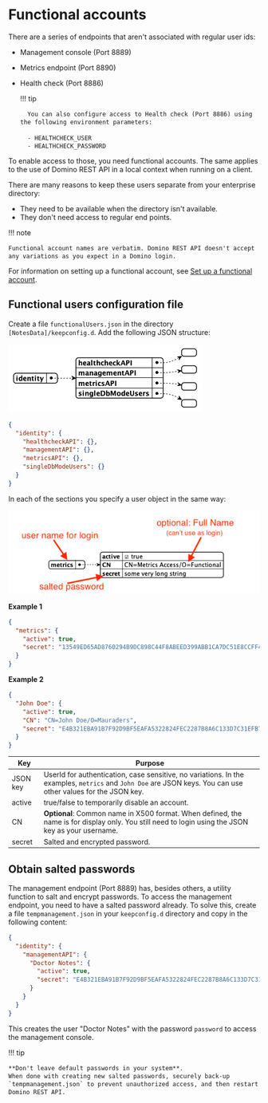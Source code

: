 # Functional accounts

There are a series of endpoints that aren't associated with regular user ids:

- Management console (Port 8889)
- Metrics endpoint (Port 8890)
- Health check (Port 8886)

    !!! tip

        You can also configure access to Health check (Port 8886) using the following environment parameters:
        
        - HEALTHCHECK_USER
        - HEALTHCHECK_PASSWORD

To enable access to those, you need functional accounts. The same applies to the use of Domino REST API in a local context when running on a client.

There are many reasons to keep these users separate from your enterprise directory:

- They need to be available when the directory isn't available.
- They don't need access to regular end points.

!!! note

    Functional account names are verbatim. Domino REST API doesn't accept any variations as you expect in a Domino login.
  

For information on setting up a functional account, see [Set up a functional account](../tutorial/installconfig/configuration/setupfunctionalaccount.md).

## Functional users configuration file

Create a file `functionalUsers.json` in the directory `[NotesData]/keepconfig.d`. Add the following JSON structure:

![Functional Users](../assets/images/FunctionalUsers.png)

```json
{
  "identity": {
    "healthcheckAPI": {},
    "managementAPI": {},
    "metricsAPI": {},
    "singleDbModeUsers": {}
  }
}
```

In each of the sections you specify a user object in the same way:

![Functional User](../assets/images/FunctionalUser.png)

**Example 1**

```json
{
  "metrics": {
    "active": true,
    "secret": "13549ED65AD8760294B9DC898C44F8ABEED399ABB1CA7DC51E8CCFF461D56D13:32BDC8A5DF60FCE424299543DFFF408F500DB1B1EEC4FAB848AA0ED794F5D89AA65A5449EC36BF9CBF53980E4B7DF2B3A3581186E409F5B69BC0C16E51237CC8"
  }
}
```

**Example 2**

```json
{
  "John Doe": {
    "active": true,
    "CN": "CN=John Doe/O=Mauraders",
    "secret": "E4B321EBA91B7F92D9BF5EAFA5322824FEC2287B8A6C133D7C31EFB706A2BA30:1A57478185E7AF3A98F01ECA08F0BA881DBC88BEC60AE8C6F1B1CC5CC55C11A20F676E082BF2D28BB96DB5A8CFB091C767C035B380DB4CBC7D1001EA8BE01663"
  }
}
```

| Key      | Purpose                                                                      |
| -------- | ---------------------------------------------------------------------------- |
| JSON key | UserId for authentication, case sensitive, no variations. In the examples, `metrics` and `John Doe` are JSON keys. You can use other values for the JSON key.               |
| active   | true/false to temporarily disable an account.                                |
| CN       | **Optional**: Common name in X500 format. When defined, the name is for display only. You still need to login using the JSON key as your username. |
| secret   | Salted and encrypted password.                                               |

## Obtain salted passwords

The management endpoint (Port 8889) has, besides others, a utility function to salt and encrypt passwords. To access the management endpoint, you need to have a salted password already. To solve this, create a file `tempmanagement.json` in your `keepconfig.d` directory and copy in the following content:

```json
{
  "identity": {
    "managementAPI": {
      "Doctor Notes": {
        "active": true,
        "secret": "E4B321EBA91B7F92D9BF5EAFA5322824FEC2287B8A6C133D7C31EFB706A2BA30:1A57478185E7AF3A98F01ECA08F0BA881DBC88BEC60AE8C6F1B1CC5CC55C11A20F676E082BF2D28BB96DB5A8CFB091C767C035B380DB4CBC7D1001EA8BE01663"
      }
    }
  }
}
```

This creates the user "Doctor Notes" with the password `password` to access the management console.

<!-- prettier-ignore -->
!!! tip

    **Don't leave default passwords in your system**.
    When done with creating new salted passwords, securely back-up `tempmanagement.json` to prevent unauthorized access, and then restart Domino REST API. 

